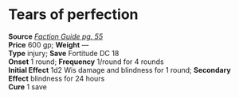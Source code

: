 # Tears of perfection

**Source** [_Faction Guide pg. 55_](http://paizo.com/store/downloads/pathfinder/pathfinderChronicles/pathfinderRPG/v5748btpy8emo)  
**Price** 600 gp; **Weight** —  
**Type** injury; **Save** Fortitude DC 18  
**Onset** 1 round; **Frequency** 1/round for 4 rounds  
**Initial Effect** 1d2 Wis damage and blindness for 1 round; **Secondary Effect** blindness for 24 hours  
**Cure** 1 save